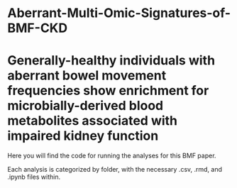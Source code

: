 # Aberrant-Multi-Omic-Signatures-of-BMF-CKD
# Generally-healthy individuals with aberrant bowel movement frequencies show enrichment for microbially-derived blood metabolites associated with impaired kidney function

Here you will find the code for running the analyses for this BMF paper.

Each analysis is categorized by folder, with the necessary .csv, .rmd, and .ipynb files within.
